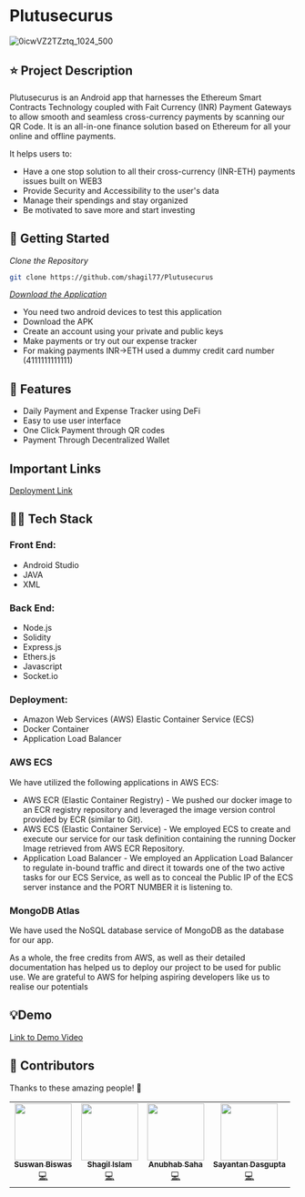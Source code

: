 # Plutusecurus
![0icwVZ2TZztq_1024_500](https://github.com/Plutusecurus/Plutusecurus/assets/75166805/3465a353-0619-400a-a5b0-2d5867f07bb0)

## ⭐ Project Description

Plutusecurus is an Android app that harnesses the Ethereum Smart Contracts Technology coupled with Fait Currency (INR) Payment Gateways to allow smooth and seamless cross-currency payments by scanning our QR Code.
It is an all-in-one finance solution based on Ethereum for all your online and offline payments. 

It helps users to:
* Have a one stop solution to all their cross-currency (INR-ETH) payments issues built on WEB3
* Provide Security and Accessibility to the user's data
* Manage their spendings and stay organized
* Be motivated to save more and start investing

## 📃 Getting Started
  *Clone the Repository*
  
  ```bash
  git clone https://github.com/shagil77/Plutusecurus
```
[*Download the Application*](https://drive.google.com/drive/folders/1qhQvWmiZ3ByVY6IkPVEI-kjt40UngR44?usp=drive_link)

* You need two android devices to test this application
* Download the APK
* Create an account using your private and public keys
* Make payments or try out our expense tracker
* For making payments INR->ETH used a dummy credit card number (4111111111111)

## 💭 Features

* Daily Payment and Expense Tracker using DeFi
* Easy to use user interface
* One Click Payment through QR codes
* Payment Through Decentralized Wallet

## Important Links

[Deployment Link](http://plutusecurus-ecs-load-balancer-583855892.us-east-1.elb.amazonaws.com/)

## 🧑‍💻 Tech Stack

### Front End: 
* Android Studio 
* JAVA 
* XML 
### Back End: 
* Node.js 
* Solidity 
* Express.js 
* Ethers.js
* Javascript 
* Socket.io
### Deployment: 
* Amazon Web Services (AWS) Elastic Container Service (ECS) 
* Docker Container
* Application Load Balancer

### AWS ECS

We have utilized the following applications in AWS ECS:

* AWS ECR (Elastic Container Registry) - We pushed our docker image to an ECR registry repository and leveraged the image version control provided by ECR (similar to Git).
* AWS ECS (Elastic Container Service) - We employed ECS to create and execute our service for our task definition containing the running Docker Image retrieved from AWS ECR Repository.
* Application Load Balancer - We employed an Application Load Balancer to regulate in-bound traffic and direct it towards one of the two active tasks for our ECS Service, as well as to conceal the Public IP of the ECS server instance and the PORT NUMBER it is listening to.

### MongoDB Atlas

We have used the NoSQL database service of MongoDB as the database for our app.

As a whole, the free credits from AWS, as well as their detailed documentation has helped us to deploy our project to be used for public use. We are grateful to AWS for helping aspiring developers like us to realise our potentials

## 💡Demo
[Link to Demo Video](https://www.youtube.com/watch?v=9TaKodTJnA8)

## 💁 Contributors

Thanks to these amazing people! 👏
<table>
  <tr>
    <td align="center"><a href="https://github.com/Suswan114"><img src="https://avatars.githubusercontent.com/u/67154528?v=4" width="100px;" alt=""/><br /><sub><b>Suswan Biswas</b></sub></a><br /><a href="" title="Code">💻</a></td>
    <td align="center"><a href="https://github.com/shagil77"><img src="https://avatars.githubusercontent.com/u/75166805?v=4" width="100px;" alt=""/><br /><sub><b>Shagil Islam</b></sub></a><br /><a href="" title="Code">💻</a></td>
    <td align="center"><a href="https://github.com/sahaAnubhab"><img src="https://avatars.githubusercontent.com/u/77684836?v=4" width="100px;" alt=""/><br /><sub><b>Anubhab Saha</b></sub></a><br /><a href="" title="Code">💻</a></td>
    <td align="center"><a href="https://github.com/sayantandasgupta"><img src="https://avatars.githubusercontent.com/u/61374798?v=4" width="100px;" alt=""/><br /><sub><b>Sayantan Dasgupta</b></sub></a><br /><a href="" title="Code">💻</a></td>
   
   
  </tr>
</table>



  
